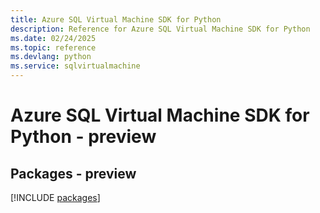 ```yaml
---
title: Azure SQL Virtual Machine SDK for Python
description: Reference for Azure SQL Virtual Machine SDK for Python
ms.date: 02/24/2025
ms.topic: reference
ms.devlang: python
ms.service: sqlvirtualmachine
---
```

# Azure SQL Virtual Machine SDK for Python - preview
## Packages - preview
[!INCLUDE [packages](sql-virtual-machine-index.md)]